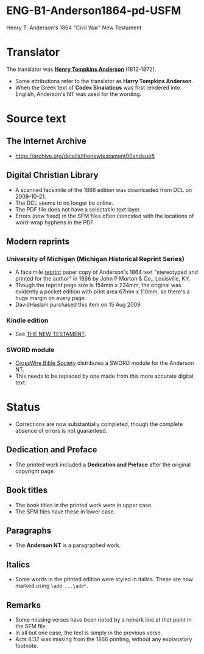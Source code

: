 # ENG-B1-Anderson1864-pd-USFM
Henry T. Anderson's 1864 "Civil War" New Testament

# Translator
The translator was **[Henry Tompkins Anderson](http://www.therestorationmovement.com/_states/dc/anderson.htm)** (1812-1872).
* Some attributions refer to the translator as **Harry Tompkins Anderson**.
* When the Greek text of **Codex Sinaiaticus** was first rendered into English, Anderson's NT was used for the wording.

# Source text
## The Internet Archive
* https://archive.org/details/thenewtestament00andeuoft

## Digital Christian Library
* A scanned facsimile of the 1866 edition was downloaded from DCL on 2009-10-21. 
* The DCL seems to no longer be online.
* The PDF file does not have a selectable text layer.
* Errors (now fixed) in the SFM files often coincided with the locations of word-wrap hyphens in the PDF.

## Modern reprints
### University of Michigan (Michigan Historical Reprint Series)
* A facsimile [reprint](https://www.amazon.co.uk/Testament-original-Greek-H-T-Anderson/dp/1418188247/) paper copy of Anderson's 1864 text "stereotyped and printed for the author" in 1866 by John P Morton & Co,, Louisville, KY.
* Though the reprint page size is 154mm x 234mm, the original was evidently a pocket edition with print area 67mm x 110mm, so there's a huge margin on every page.
* DavidHaslam purchased this item on 15 Aug 2009.

### Kindle edition
* See [THE NEW TESTAMENT](https://www.amazon.co.uk/NEW-TESTAMENT-T-ANDERSON-H-ebook/dp/B07CLJS8JQ/).

### SWORD module
* [CrossWire Bible Society](http://crosswire.org/) distributes a SWORD module for the Anderson NT.
* This needs to be replaced by one made from this more accurate digital text.

# Status
* Corrections are now substantially completed, though the complete absence of errors is not guaranteed. 

## Dedication and Preface
* The printed work included a **Dedication and Preface** after the original copyright page.

## Book titles
* The book titles in the printed work were in upper case.
* The SFM files have these in lower case.

## Paragraphs
* The **Anderson NT** is a paragraphed work.

## Italics
* Some words in the printed edition were styled in italics. These are now marked using `\add ...\add*`.

## Remarks
* Some missing verses have been noted by a remark line at that point in the SFM file.
* In all but one case, the text is simply in the previous verse.
* Acts 8:37 was missing from the 1866 printing, without any explanatory footnote.
